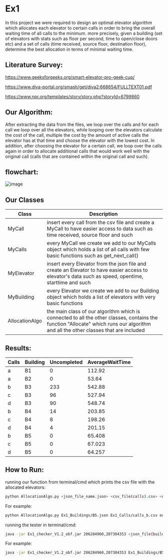 # Ex1

In this project we were required to design an optimal elevator algorithm which allocates each elevator to certain calls in order to bring the overall waiting time of all calls to the minimum. more precisely, given a building (set of elevators with stats such as floor per second, time to open/close doors etc) and a set of calls (time received, source floor, destination floor), determine the best allocation in terms of minimal waiting time.

## Literature Survey:
https://www.geeksforgeeks.org/smart-elevator-pro-geek-cup/

https://www.diva-portal.org/smash/get/diva2:668654/FULLTEXT01.pdf

https://www.npr.org/templates/story/story.php?storyId=6799860

## Our Algorithm:

After extracting the data from the files, we loop over the calls and for each call we loop over all the elevators, while looping over the elevators calculate the cost of the call, multiple the cost by the amount of active calls the elevator has at that time and choose the elevator with the lowest cost. In addition, after choosing the elevator for a certain call, we loop over the calls again in order to allocate additional calls that would work well with the original call (calls that are contained within the original call and such).

## flowchart:
![image](https://user-images.githubusercontent.com/92747945/142666483-0a5d7156-01cf-470e-aa58-37be3fd63ac2.png)



## Our Classes

| Class | Description |
| ------ | ------ |
| MyCall | insert every call from the csv file and create a MyCall to have easier access to data such as time received, source floor and such |
| MyCalls | every MyCall we create we add to our MyCalls object which holds a list of all calls with few basic functions such as get_next_call() |
| MyElevator | insert every Elevator from the json file and create an Elevator to have easier access to elevator's data such as speed, opentime, starttime and such |
| MyBuilding | every Elevator we create we add to our Building object which holds a list of elevators with very basic functions |
| AllocationAlgo | the main class of our algorithm which is connected to all the other classes, contains the function "Allocate" which runs our algorithm and all the other classes that are included |

## Results:


| Calls | Building | Uncompleted | AverageWaitTime |
| ------ | ------ | ------------ | ------------- |
| a | B1 | 0 | 112.92 |
| a | B2 | 0 | 53.64 |
| b | B3 | 233 | 542.88 |
| c | B3 | 96 | 527.94 |
| d | B3 | 90 | 548.74 |
| b | B4 | 14 | 203.85 |
| c | B4 | 8 | 198.26 |
| d | B4 | 4 | 201.15 |
| b | B5 | 0 | 65.408 |
| c | B5 | 0 | 67.023 |
| d | B5 | 0 | 64.257 |



## How to Run:
running our function from terminal/cmd which prints the csv file with the allocated elevators:

```sh
python AllocationAlgo.py <json_file_name.json> <csv_file(calls).csv> <output_file_name.csv>
```
For example:

```sh
python AllocationAlgo.py Ex1_Buildings/B5.json Ex1_Calls/calls_b.csv output.csv
```
running the tester in terminal/cmd:

```sh
java -jar Ex1_checker_V1.2_obf.jar 206284960,207304353 <json_file(building).csv> <output_file_name(allocated calls).csv> <log_file_name.log>
```
For example:
```sh
java -jar Ex1_checker_V1.2_obf.jar 206284960,207304353 Ex1_Buildings/B5.json output.csv a.log
```

